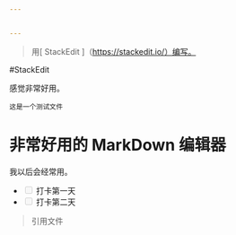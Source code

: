```yaml
---


---
```


<blockquote>
<p>用[ StackEdit ]（<a href="https://stackedit.io/%EF%BC%89%E7%BC%96%E5%86%99%E3%80%82">https://stackedit.io/）编写。</a></p>
</blockquote>
<p>#StackEdit</p>
<p>感觉非常好用。</p>
<pre><code>这是一个测试文件
</code></pre>
<h1 id="非常好用的-markdown-编辑器">非常好用的 MarkDown 编辑器</h1>
<p>我以后会经常用。</p>
<ul>
<li class="task-list-item"><input type="checkbox" class="task-list-item-checkbox" disabled=""> 打卡第一天</li>
<li class="task-list-item"><input type="checkbox" class="task-list-item-checkbox" disabled=""> 打卡第二天</li>
</ul>
<blockquote>
<p>引用文件</p>
</blockquote>

